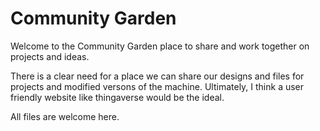 # Community Garden
Welcome to the Community Garden place to share and work together on projects and ideas.

There is a clear need for a place we can share our designs and files for projects and modified versons of the machine. Ultimately, I think a user friendly website like thingaverse would be the ideal.

All files are welcome here.
